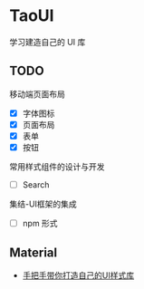 # TaoUI

学习建造自己的 UI 库

## TODO

移动端页面布局

- [x] 字体图标
- [x] 页面布局
- [x] 表单
- [x] 按钮

常用样式组件的设计与开发

- [ ] Search


集结-UI框架的集成

- [ ] npm 形式

## Material

* [手把手带你打造自己的UI样式库](https://www.imooc.com/read/36)
